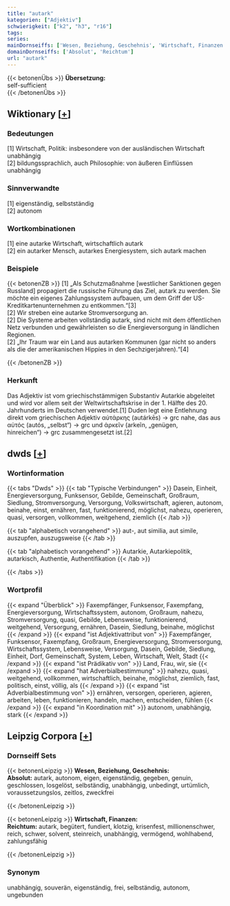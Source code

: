```yaml
---
title: "autark"
kategorien: ["Adjektiv"]
schwierigkeit: ["k2", "h3", "r16"]
tags:
series:
mainDornseiffs: ['Wesen, Beziehung, Geschehnis', 'Wirtschaft, Finanzen']
domainDornseiffs: ['Absolut', 'Reichtum']
url: "autark"
---
```


{{< betonenÜbs >}}
**Übersetzung:**  
self-sufficient  
{{< /betonenÜbs >}}

## Wiktionary [[+](https://de.wiktionary.org/wiki/autark)]

### Bedeutungen
[1] Wirtschaft, Politik: insbesondere von der ausländischen Wirtschaft unabhängig  
[2] bildungssprachlich, auch Philosophie: von äußeren Einflüssen unabhängig  

### Sinnverwandte
[1] eigenständig, selbstständig  
[2] autonom  

### Wortkombinationen
[1] eine autarke Wirtschaft, wirtschaftlich autark  
[2] ein autarker Mensch, autarkes Energiesystem, sich autark machen  

### Beispiele
{{< betonenZB >}}
[1] „Als Schutzmaßnahme [westlicher Sanktionen gegen Russland] propagiert die russische Führung das Ziel, autark zu werden. Sie möchte ein eigenes Zahlungssystem aufbauen, um dem Griff der US-Kreditkartenunternehmen zu entkommen.“[3]  
[2] Wir streben eine autarke Stromversorgung an.  
[2] Die Systeme arbeiten vollständig autark, sind nicht mit dem öffentlichen Netz verbunden und gewährleisten so die Energieversorgung in ländlichen Regionen.  
[2] „Ihr Traum war ein Land aus autarken Kommunen (gar nicht so anders als die der amerikanischen Hippies in den Sechzigerjahren).“[4]  

{{< /betonenZB >}}
### Herkunft
Das Adjektiv ist vom griechischstämmigen Substantiv Autarkie abgeleitet und wird vor allem seit der Weltwirtschaftskrise in der 1. Hälfte des 20. Jahrhunderts im Deutschen verwendet.[1] Duden legt eine Entlehnung direkt vom griechischen Adjektiv αὐτάρκης (autárkēs) → grc nahe, das aus αὐτός (autós, „selbst“) → grc und ἀρκεῖν (arkeĩn, „genügen, hinreichen“) → grc zusammengesetzt ist.[2]  



## dwds [[+](https://www.dwds.de/wb/autark)]

### Wortinformation
{{< tabs "Dwds" >}}
{{< tab "Typische Verbindungen" >}}
Dasein, Einheit, Energieversorgung, Funksensor, Gebilde, Gemeinschaft, Großraum, Siedlung, Stromversorgung, Versorgung, Volkswirtschaft, agieren, autonom, beinahe, einst, ernähren, fast, funktionierend, möglichst, nahezu, operieren, quasi, versorgen, vollkommen, weitgehend, ziemlich
{{< /tab >}}

{{< tab "alphabetisch vorangehend" >}}
aut-, aut similia, aut simile, auszupfen, auszugsweise
{{< /tab >}}

{{< tab "alphabetisch vorangehend" >}}
Autarkie, Autarkiepolitik, autarkisch, Authentie, Authentifikation
{{< /tab >}}

{{< /tabs >}}

### Wortprofil
{{< expand "Überblick" >}} Faxempfänger, Funksensor, Faxempfang, Energieversorgung, Wirtschaftssystem, autonom, Großraum, nahezu, Stromversorgung, quasi, Gebilde, Lebensweise, funktionierend, weitgehend, Versorgung, ernähren, Dasein, Siedlung, beinahe, möglichst {{< /expand >}}
{{< expand "ist Adjektivattribut von" >}} Faxempfänger, Funksensor, Faxempfang, Großraum, Energieversorgung, Stromversorgung, Wirtschaftssystem, Lebensweise, Versorgung, Dasein, Gebilde, Siedlung, Einheit, Dorf, Gemeinschaft, System, Leben, Wirtschaft, Welt, Stadt {{< /expand >}}
{{< expand "ist Prädikativ von" >}} Land, Frau, wir, sie {{< /expand >}}
{{< expand "hat Adverbialbestimmung" >}} nahezu, quasi, weitgehend, vollkommen, wirtschaftlich, beinahe, möglichst, ziemlich, fast, politisch, einst, völlig, als {{< /expand >}}
{{< expand "ist Adverbialbestimmung von" >}} ernähren, versorgen, operieren, agieren, arbeiten, leben, funktionieren, handeln, machen, entscheiden, fühlen {{< /expand >}}
{{< expand "in Koordination mit" >}} autonom, unabhängig, stark {{< /expand >}}

## Leipzig Corpora [[+](https://corpora.uni-leipzig.de/en/res?word=autark&corpusId=deu_newscrawl-public_2018)]

### Dornseiff Sets
{{< betonenLeipzig >}}
**Wesen, Beziehung, Geschehnis:**  
**Absolut:** autark, autonom, eigen, eigenständig, gegeben, genuin, geschlossen, losgelöst, selbständig, unabhängig, unbedingt, urtümlich, voraussetzungslos, zeitlos, zweckfrei  

{{< /betonenLeipzig >}}


{{< betonenLeipzig >}}
**Wirtschaft, Finanzen:**  
**Reichtum:** autark, begütert, fundiert, klotzig, krisenfest, millionenschwer, reich, schwer, solvent, steinreich, unabhängig, vermögend, wohlhabend, zahlungsfähig  

{{< /betonenLeipzig >}}

### Synonym
unabhängig, souverän, eigenständig, frei, selbständig, autonom, ungebunden

